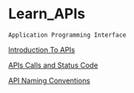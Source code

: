 # Learn_APIs

~~~
Application Programming Interface
~~~

[ Introduction To APIs](Learn%20APIs/Learn%20APIs/APIsIntro.md)

[ APIs Calls and Status Code ](Learn%20APIs/Learn%20APIs/APISCalls.md)

[ API Naming Conventions ](Learn%20APIs/Naming_Conventions.md)